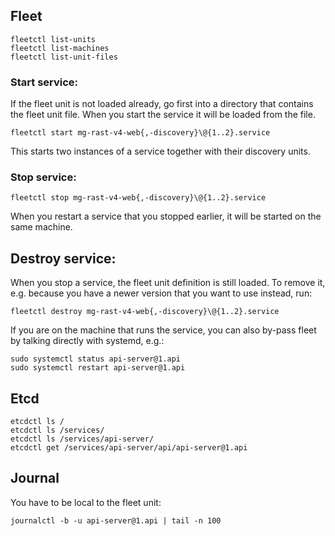 

## Fleet

	fleetctl list-units
	fleetctl list-machines
	fleetctl list-unit-files


### Start service:

If the fleet unit is not loaded already, go first into a directory that contains the fleet unit file. When you start the service it will be loaded from the file.

	fleetctl start mg-rast-v4-web{,-discovery}\@{1..2}.service

This starts two instances of a service together with their discovery units.

### Stop service:

	fleetctl stop mg-rast-v4-web{,-discovery}\@{1..2}.service

When you restart a service that you stopped earlier, it will be started on the same machine.

## Destroy service:

When you stop a service, the fleet unit definition is still loaded. To remove it, e.g. because you have a newer version that you want to use instead, run:

	fleetctl destroy mg-rast-v4-web{,-discovery}\@{1..2}.service


If you are on the machine that runs the service, you can also by-pass fleet by talking directly with systemd, e.g.:

	sudo systemctl status api-server@1.api
	sudo systemctl restart api-server@1.api


## Etcd

	etcdctl ls /
	etcdctl ls /services/
	etcdctl ls /services/api-server/
	etcdctl get /services/api-server/api/api-server@1.api


## Journal

You have to be local to the fleet unit:

	journalctl -b -u api-server@1.api | tail -n 100


